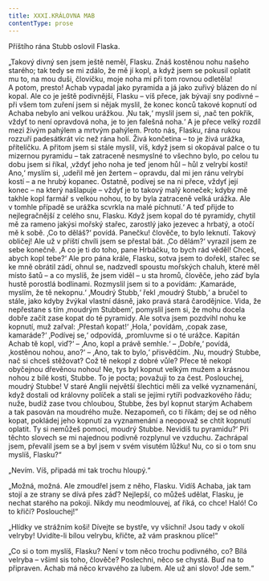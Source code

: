 ```yaml
---
title: XXXI.KRÁLOVNA MAB
contentType: prose
---
```


  

Příštího rána Stubb oslovil Flaska.

„Takový divný sen jsem ještě neměl, Flasku. Znáš kostěnou nohu našeho starého; tak tedy se mi zdálo, že mě jí kopl, a když jsem se pokusil oplatit mu to, na mou duši, človíčku, moje noha mi při tom rovnou odletěla! A potom, presto! Achab vypadal jako pyramida a já jako zuřivý blázen do ní kopal. Ale co je ještě podivnější, Flasku – víš přece, jak bývají sny podivné – při všem tom zuření jsem si nějak myslil, že konec konců takové kopnutí od Achaba nebylo ani velkou urážkou. ‚Nu tak,‘ myslil jsem si, ‚nač ten pokřik, vždyť to není opravdová noha, je to jen falešná noha.‘ A je přece velký rozdíl mezi živým pahýlem a mrtvým pahýlem. Proto nás, Flasku, rána rukou rozzuří padesátkrát víc než rána holí. Živá končetina – to je živá urážka, přítelíčku. A přitom jsem si stále myslil, víš, když jsem si okopával palce o tu mizernou pyramidu – tak zatraceně nesmyslné to všechno bylo, po celou tu dobu jsem si říkal, ‚vždyť jeho noha je teď jenom hůl – hůl z velrybí kosti! Ano,‘ myslím si, ‚udeřil mě jen žertem – opravdu, dal mi jen ránu velrybí kostí – a ne hrubý kopanec. Ostatně, podívej se na ni přece, vždyť její konec – na který našlapuje – vždyť je to takový malý koneček; kdyby mě takhle kopl farmář s velkou nohou, to by byla zatraceně velká urážka. Ale v tom­hle případě se urážka scvrkla na malé píchnutí.‘ A teď přijde to nejlegračnější z celého snu, Flasku. Když jsem kopal do té pyramidy, chytil mě za rameno jakýsi mořský stařec, zarostlý jako jezevec a hrbatý, a otočí mě k sobě. ‚Co to děláš?‘ povídá. Panečku! člověče, to bylo leknutí. Takový obličej! Ale už v příští chvíli jsem se přestal bát. ‚Co dělám?‘ vyrazil jsem ze sebe konečně. ‚A co je ti do toho, pane Hrbáčku, to bych rád věděl! Chceš, abych kopl tebe?‘ Ale pro pána krále, Flasku, sotva jsem to dořekl, stařec se ke mně obrátil zádí, ohnul se, nadzvedl spoustu mořských chaluh, které měl místo šatů – a co myslíš, že jsem viděl – u sta hromů, člověče, jeho záď byla hustě porostlá bodlinami. Rozmyslil jsem si to a povídám: ‚Kamaráde, myslím, že tě nekopnu.‘ ‚Moudrý Stubb,‘ řekl ‚moudrý Stubb,‘ a bručel to stále, jako kdyby žvýkal vlastní dásně, jako pravá stará čarodějnice. Vida, že nepřestane s tím ‚moudrým Stubbem‘, pomyslil jsem si, že mohu docela dobře začít zase kopat do té pyramidy. Ale sotva jsem pozdvihl nohu ke kopnutí, muž zařval: ‚Přestaň kopat!‘ ‚Hola,‘ povídám, ‚copak zase, kamaráde?‘ ‚Podívej se,‘ odpovídá, ‚promluvme si o té urážce. Kapitán Achab tě kopl, viď?‘ – ‚Ano, kopl a právě semhle.‘ – ‚Dobře,‘ povídá, ‚kostěnou nohou, ano?‘ – ‚Ano, tak to bylo,‘ přisvědčím. ‚Nu, moudrý Stubbe, nač si chceš stěžovat? Což tě nekopl z dobré vůle? Přece tě ne­kopl obyčejnou dřevěnou nohou! Ne, tys byl kopnut velkým mužem a krásnou nohou z bílé kosti, Stubbe. To je pocta; považuji to za čest. Poslouchej, moudrý Stubbe! V staré Anglii největší šlechtici měli za velké vyznamenání, když dostali od královny políček a stali se jejími rytíři podvazkového řádu; nuže, budiž zase tvou chloubou, Stubbe, žes byl kopnut starým Achabem a tak pasován na moudrého muže. Nezapomeň, co ti říkám; dej se od něho kopat, pokládej jeho kopnutí za vyznamenání a neopovaž se chtít kopnutí oplatit. Ty si nemůžeš pomoci, moudrý Stubbe. Nevidíš tu pyramidu?‘ Při těchto slovech se mi najednou podivně rozplynul ve vzduchu. Zachrápal jsem, převalil jsem se a byl jsem v svém visutém lůžku! Nu, co si o tom snu myslíš, Flasku?“

„Nevím. Víš, připadá mi tak trochu hloupý.“

„Možná, možná. Ale zmoudřel jsem z něho, Flasku. Vidíš Achaba, jak tam stojí a ze strany se dívá přes záď? Nejlepší, co můžeš udělat, Flasku, je nechat starého na pokoji. Nikdy mu neodmlouvej, ať říká, co chce! Haló! Co to křičí? Poslouchej!“

„Hlídky ve strážním koši! Dívejte se bystře, vy všichni! Jsou tady v okolí velryby! Uvidíte-li bílou velrybu, křičte, až vám prasknou plíce!“

„Co si o tom myslíš, Flasku? Není v tom něco trochu podivného, co? Bílá velryba – všiml sis toho, člověče? Poslechni, něco se chystá. Buď na to připraven. Achab má něco krvavého za lubem. Ale už ani slovo! Jde sem.“
